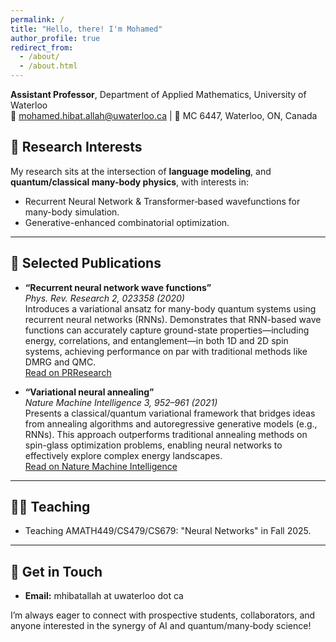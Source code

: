 ```yaml
---
permalink: /
title: "Hello, there! I'm Mohamed"
author_profile: true
redirect_from: 
  - /about/
  - /about.html
---
```



**Assistant Professor**, Department of Applied Mathematics, University of Waterloo  
📧 mohamed.hibat.allah@uwaterloo.ca | 📍 MC 6447, Waterloo, ON, Canada


## 🔬 Research Interests

My research sits at the intersection of **language modeling**, and **quantum/classical many-body physics**, with interests in:

- Recurrent Neural Network & Transformer‑based wavefunctions for many-body simulation.
- Generative-enhanced combinatorial optimization.

---

## 📝 Selected Publications

- **“Recurrent neural network wave functions”**  
  *Phys. Rev. Research 2, 023358 (2020)*  
  Introduces a variational ansatz for many-body quantum systems using recurrent neural networks (RNNs). Demonstrates that RNN-based wave functions can accurately capture ground-state properties—including energy, correlations, and entanglement—in both 1D and 2D spin systems, achieving performance on par with traditional methods like DMRG and QMC.  
  [Read on PRResearch](https://link.aps.org/doi/10.1103/PhysRevResearch.2.023358)

- **“Variational neural annealing”**  
  *Nature Machine Intelligence 3, 952–961 (2021)*  
  Presents a classical/quantum variational framework that bridges ideas from annealing algorithms and autoregressive generative models (e.g., RNNs). This approach outperforms traditional annealing methods on spin-glass optimization problems, enabling neural networks to effectively explore complex energy landscapes.  
  [Read on Nature Machine Intelligence](https://www.nature.com/articles/s42256-021-00401-3)

---

## 🧑‍🏫 Teaching

- Teaching AMATH449/CS479/CS679: "Neural Networks" in Fall 2025.

---

## 📌 Get in Touch

- **Email:** mhibatallah at uwaterloo dot ca  

I’m always eager to connect with prospective students, collaborators, and anyone interested in the synergy of AI and quantum/many‑body science!
